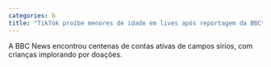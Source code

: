```yaml
---
categories: b
title: "TikTok proíbe menores de idade em lives após reportagem da BBC"
---
```

A BBC News encontrou centenas de contas ativas de campos sírios, com crianças implorando por doações.
